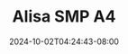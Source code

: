 --- 
title: "Alisa SMP A4"
description: "download bokep Alisa SMP A4     terbaru"
date: 2024-10-02T04:24:43-08:00
file_code: "je2hlmgy90ne"
draft: false
cover: "03rcuay9anjslh0n.jpg"
tags: ["Alisa", "SMP", "bokep-indo", "bokep-viral", "bokep-ig"]
length: 124
fld_id: "1483124"
foldername: "Alisa SMP"
categories: ["Alisa SMP"]
views: 0
---